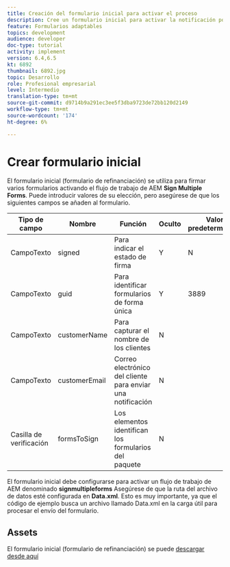 ```yaml
---
title: Creación del formulario inicial para activar el proceso
description: Cree un formulario inicial para activar la notificación por correo electrónico para iniciar el proceso de firma.
feature: Formularios adaptables
topics: development
audience: developer
doc-type: tutorial
activity: implement
version: 6.4,6.5
kt: 6892
thumbnail: 6892.jpg
topic: Desarrollo
role: Profesional empresarial
level: Intermedio
translation-type: tm+mt
source-git-commit: d9714b9a291ec3ee5f3dba9723de72bb120d2149
workflow-type: tm+mt
source-wordcount: '174'
ht-degree: 6%

---
```



# Crear formulario inicial

El formulario inicial (formulario de refinanciación) se utiliza para firmar varios formularios activando el flujo de trabajo de AEM **Sign Multiple Forms**. Puede introducir valores de su elección, pero asegúrese de que los siguientes campos se añaden al formulario.



| Tipo de campo | Nombre | Función | Oculto | Valor predeterminado |
------------------------|---------------------------------------|--------------------|--------|-----------------
| CampoTexto | signed | Para indicar el estado de firma | Y | N |
| CampoTexto | guid | Para identificar formularios de forma única | Y | 3889 |
| CampoTexto | customerName | Para capturar el nombre de los clientes | N |
| CampoTexto | customerEmail | Correo electrónico del cliente para enviar una notificación | N |
| Casilla de verificación | formsToSign | Los elementos identifican los formularios del paquete | N |



El formulario inicial debe configurarse para activar un flujo de trabajo de AEM denominado **signmultipleforms**
Asegúrese de que la ruta del archivo de datos esté configurada en **Data.xml**. Esto es muy importante, ya que el código de ejemplo busca un archivo llamado Data.xml en la carga útil para procesar el envío del formulario.

## Assets

El formulario inicial (formulario de refinanciación) se puede [descargar desde aquí](assets/refinance-form.zip)





